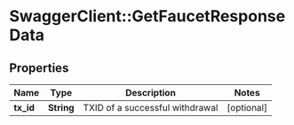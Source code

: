 # SwaggerClient::GetFaucetResponseData

## Properties
Name | Type | Description | Notes
------------ | ------------- | ------------- | -------------
**tx_id** | **String** | TXID of a successful withdrawal | [optional] 


